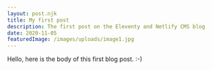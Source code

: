 ```yaml
---
layout: post.njk
title: My first post
description: The first post on the Eleventy and Netlify CMS blog
date: 2020-11-05
featuredImage: /images/uploads/image1.jpg
---
```


Hello, here is the body of this first blog post. :-) 
